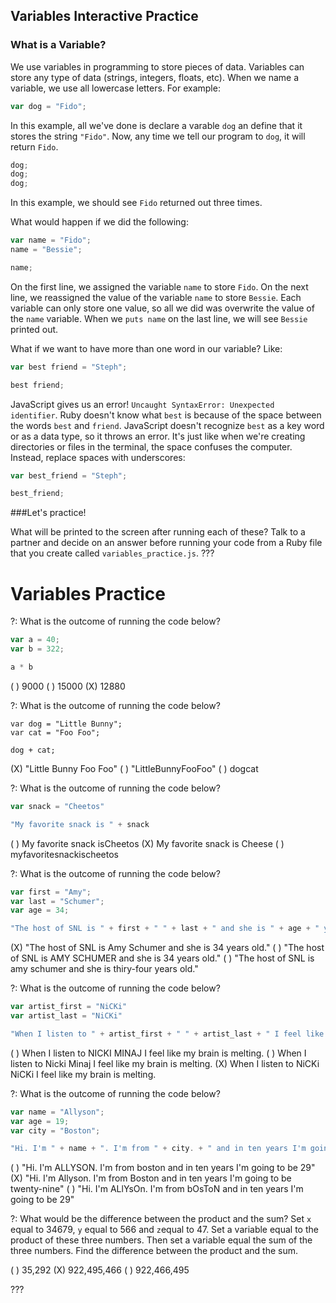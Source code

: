 ## Variables Interactive Practice

### What is a Variable?
We use variables in programming to store pieces of data. Variables can store any type of data (strings, integers, floats, etc). When we name a variable, we use all lowercase letters. For example:
```js
var dog = "Fido";
```
In this example, all we've done is declare a varable `dog` an define that it stores the string `"Fido"`. Now, any time we tell our program to `dog`, it will return `Fido`.
```js
dog;
dog;
dog;
```
In this example, we should see `Fido` returned out three times.

What would happen if we did the following:
```js
var name = "Fido";
name = "Bessie";

name;
```
On the first line, we assigned the variable `name` to store `Fido`. On the next line, we reassigned the value of the variable `name` to store `Bessie`. Each variable can only store one value, so all we did was overwrite the value of the `name` variable. When we `puts name` on the last line, we will see `Bessie` printed out.

What if we want to have more than one word in our variable? Like:
```js
var best friend = "Steph";

best friend;
```
JavaScript gives us an error! `Uncaught SyntaxError: Unexpected identifier`. Ruby doesn't know what `best` is because of the space between the words `best` and `friend`. JavaScript doesn't recognize `best` as a key word  or as a data type, so it throws an error. It's just like when we're creating directories or files in the terminal, the space confuses the computer. Instead, replace spaces with underscores:
```js
var best_friend = "Steph";

best_friend;
```
###Let's practice!

What will be printed to the screen after running each of these? Talk to a partner and decide on an answer before running your code from a Ruby file that you create called `variables_practice.js`.
???
# Variables Practice

?: What is the outcome of running the code below?
```js
var a = 40;
var b = 322;

a * b
```
( ) 9000
( ) 15000
(X) 12880

?: What is the outcome of running the code below? 
```
var dog = "Little Bunny";
var cat = "Foo Foo";

dog + cat;
```
(X) "Little Bunny Foo Foo"
( ) "LittleBunnyFooFoo"
( ) dogcat

?: What is the outcome of running the code below?
```js
var snack = "Cheetos"

"My favorite snack is " + snack 
```
( ) My favorite snack isCheetos
(X) My favorite snack is Cheese
( ) myfavoritesnackischeetos

?: What is the outcome of running the code below?
```js
var first = "Amy";
var last = "Schumer";
var age = 34;

"The host of SNL is " + first + " " + last + " and she is " + age + " years old.";
```
(X) "The host of SNL is Amy Schumer and she is 34 years old."
( ) "The host of SNL is AMY SCHUMER and she is 34 years old."
( ) "The host of SNL is amy schumer and she is thiry-four years old."

?: What is the outcome of running the code below?
```js
var artist_first = "NiCKi"
var artist_last = "NiCKi"

"When I listen to " + artist_first + " " + artist_last + " I feel like my brain is melting."
```
( ) When I listen to NICKI MINAJ I feel like my brain is melting.
( ) When I listen to Nicki Minaj I feel like my brain is melting.
(X) When I listen to NiCKi NiCKi I feel like my brain is melting. 

?: What is the outcome of running the code below?
```js
var name = "Allyson";
var age = 19;
var city = "Boston";

"Hi. I'm " + name + ". I'm from " + city. + " and in ten years I'm going to be " + (age+10);
```
( ) "Hi. I'm ALLYSON. I'm from boston and in ten years I'm going to be 29"
(X) "Hi. I'm Allyson. I'm from Boston and in ten years I'm going to be twenty-nine"
( ) "Hi. I'm ALlYsOn. I'm from bOsToN and in ten years I'm going to be 29"


?: What would be the difference between the product and the sum?
Set `x` equal to 34679, `y` equal to 566 and `z`equal to 47. Set a variable equal to the product of these three numbers. Then set a variable equal the sum of the three numbers. Find the difference between the product and the sum.

( ) 35,292
(X) 922,495,466
( ) 922,466,495

???